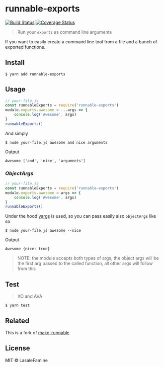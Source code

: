 # runnable-exports
[![Build Status](https://travis-ci.org/emurphy-9/runnable-exports.svg?branch=master)](https://travis-ci.org/emurphy-9/runnable-exports) [![Coverage Status](https://coveralls.io/repos/github/emurphy-9/runnable-exports/badge.svg)](https://coveralls.io/github/emurphy-9/runnable-exports)

> Run your `exports` as command line arguments

If you want to easily create a command line tool from a file and a bunch of exported functions.

## Install

	$ yarn add runnable-exports

## Usage
```javascript
// your-file.js
const runnableExports = require('runnable-exports')
module.exports.awesome = ...args => {
	console.log('Awesome', args)
}
runnableExports()
```
And simply

	$ node your-file.js awesome and nice arguments

Output

	Awesome ['and', 'nice', 'arguments']

### ***ObjectArgs***
```javascript
// your-file.js
const runnableExports = require('runnable-exports')
module.exports.awesome = args => {
	console.log('Awesome', args)
}
runnableExports()
```

Under the hood [yargs](https://www.npmjs.com/package/yargs) is used, so you can pass easily also `objectArgs` like so

	$ node your-file.js awesome --nice

Output

	Awesome {nice: true}

> NOTE: the module accepts both types of args, the object args will be the first arg passed to the called function, all other args will follow from this

## Test

> XO and AVA

	$ yarn test

## Related

This is a fork of [make-runnable](https://github.com/super-cache-money/make-runnable)

## License

MIT © LasaleFamine
